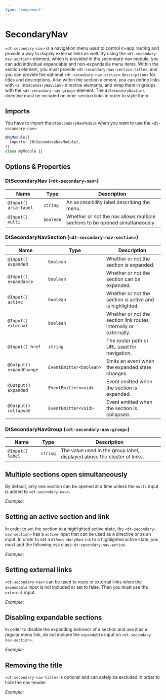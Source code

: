 ```yaml
---
type: 'component'
---
```


# SecondaryNav

`<dt-secondary-nav>` is a navigation menu used to control in-app routing and
provide a way to display external links as well. By using the
`<dt-secondary-nav-section>` element, which is provided in the secondary-nav
module, you can add individual expandable and non-expandable menu items. Within
the section element, you must provide `<dt-secondary-nav-section-title>`, and
you can provide the optional `<dt-secondary-nav-section-description>` for titles
and descriptions. Also within the section element, you can define links with
`<a dtSecondaryNavLink>` directive elements, and wrap them in groups with the
`<dt-secondary-nav-group>` element. The `dtSecondaryNavLink` directive must be
included on inner section links in order to style them.

<docs-source-example example="SecondaryNavDefaultExample"></docs-source-example>

## Imports

You have to import the `DtSecondaryNavModule` when you want to use the
`<dt-secondary-nav>`:

```typescript
@NgModule({
  imports: [DtSecondaryNavModule],
})
class MyModule {}
```

## Options & Properties

### DtSecondaryNav (`<dt-secondary-nav>`)

| Name                  | Type      | Description                                                                  |
| --------------------- | --------- | ---------------------------------------------------------------------------- |
| `@Input() aria-label` | `string`  | An accessibility label describing the menu.                                  |
| `@Input() multi`      | `boolean` | Whether or not the nav allows multiple sections to be opened simultaneously. |

### DtSecondaryNavSection (`<dt-secondary-nav-section>`)

| Name                     | Type                    | Description                                                      |
| ------------------------ | ----------------------- | ---------------------------------------------------------------- |
| `@Input() expanded`      | `boolean`               | Whether or not the section is expanded.                          |
| `@Input() expandable`    | `boolean`               | Whether or not the section can be expanded.                      |
| `@Input() active`        | `boolean`               | Whether or not the section is active and is highlighted.         |
| `@Input() external`      | `boolean`               | Whether or not the section link routes internally or externally. |
| `@Input() href`          | `string`                | The router path or URL used for navigation.                      |
| `@Output() expandChange` | `EventEmitter<boolean>` | Emits an event when the expanded state changes.                  |
| `@Output() expanded`     | `EventEmitter<void>`    | Event emitted when the section is expanded.                      |
| `@Output() collapsed`    | `EventEmitter<void>`    | Event emitted when the section is collapsed.                     |

### DtSecondaryNavGroup (`<dt-secondary-nav-group>`)

| Name             | Type     | Description                                                              |
| ---------------- | -------- | ------------------------------------------------------------------------ |
| `@Input() label` | `string` | The value used in the group label, displayed above the cluster of links. |

## Multiple sections open simultaneously

By default, only one section can be opened at a time unless the `multi` input is
added to `<dt-secondary-nav>`.

_Example:_
<docs-source-example example="SecondaryNavMultiExample"></docs-source-example>

## Setting an active section and link

In order to set the section to a highlighted active state, the
`<dt-secondary-nav-section>` has a `active` input that can be used as a
directive or as an input. In order to set a `dtSecondaryNavLink` to a
highlighted active state, you must add the following css class:
`dt-secondary-nav-active`.

_Example:_
<docs-source-example example="SecondaryNavActiveExample"></docs-source-example>

## Setting external links

`<dt-secondary-nav>` can be used to route to external links when the
`expandable` input is not included or set to false. Then you must use the
`external` input.

_Example:_
<docs-source-example example="SecondaryNavExternalExample"></docs-source-example>

## Disabling expandable sections

In order to disable the expanding behavior of a section and use it as a regular
menu link, do not include the `expandable` input on
`<dt-secondary-nav-section>`.

_Example:_
<docs-source-example example="SecondaryNavExpandableExample"></docs-source-example>

## Removing the title

`<dt-secondary-nav-title>` is optional and can safely be excluded in order to
hide the nav header.

_Example:_
<docs-source-example example="SecondaryNavTitleExample"></docs-source-example>
